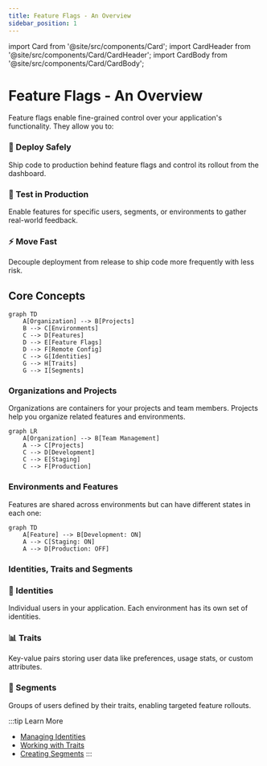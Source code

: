 ```yaml
---
title: Feature Flags - An Overview
sidebar_position: 1
---
```


import Card from '@site/src/components/Card';
import CardHeader from '@site/src/components/Card/CardHeader';
import CardBody from '@site/src/components/Card/CardBody';

# Feature Flags - An Overview


Feature flags enable fine-grained control over your application's functionality. They allow you to:

<div className="row">
  <div className="col col--4">
    <Card>
      <CardHeader>
        <h3>🚀 Deploy Safely</h3>
      </CardHeader>
      <CardBody>
        Ship code to production behind feature flags and control its rollout from the dashboard.
      </CardBody>
    </Card>
  </div>
  
  <div className="col col--4">
    <Card>
      <CardHeader>
        <h3>🔬 Test in Production</h3>
      </CardHeader>
      <CardBody>
        Enable features for specific users, segments, or environments to gather real-world feedback.
      </CardBody>
    </Card>
  </div>
  
  <div className="col col--4">
    <Card>
      <CardHeader>
        <h3>⚡ Move Fast</h3>
      </CardHeader>
      <CardBody>
        Decouple deployment from release to ship code more frequently with less risk.
      </CardBody>
    </Card>
  </div>
</div>

## Core Concepts

```mermaid
graph TD
    A[Organization] --> B[Projects]
    B --> C[Environments]
    C --> D[Features]
    D --> E[Feature Flags]
    D --> F[Remote Config]
    C --> G[Identities]
    G --> H[Traits]
    G --> I[Segments]
```

### Organizations and Projects
Organizations are containers for your projects and team members. Projects help you organize related features and environments.

```mermaid
graph LR
    A[Organization] --> B[Team Management]
    A --> C[Projects]
    C --> D[Development]
    C --> E[Staging]
    C --> F[Production]
```

### Environments and Features
Features are shared across environments but can have different states in each one:

```mermaid
graph TD
    A[Feature] --> B[Development: ON]
    A --> C[Staging: ON]
    A --> D[Production: OFF]
```

### Identities, Traits and Segments

<div className="row">
  <div className="col col--4">
    <Card>
      <CardHeader>
        <h3>👤 Identities</h3>
      </CardHeader>
      <CardBody>
        Individual users in your application. Each environment has its own set of identities.
      </CardBody>
    </Card>
  </div>
  
  <div className="col col--4">
    <Card>
      <CardHeader>
        <h3>📊 Traits</h3>
      </CardHeader>
      <CardBody>
        Key-value pairs storing user data like preferences, usage stats, or custom attributes.
      </CardBody>
    </Card>
  </div>
  
  <div className="col col--4">
    <Card>
      <CardHeader>
        <h3>🎯 Segments</h3>
      </CardHeader>
      <CardBody>
        Groups of users defined by their traits, enabling targeted feature rollouts.
      </CardBody>
    </Card>
  </div>
</div>

:::tip Learn More
- [Managing Identities](/basic-features/managing-identities)
- [Working with Traits](/basic-features/managing-identities#identity-traits)
- [Creating Segments](/basic-features/segments)
:::
